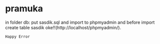 # pramuka

in folder db: put sasdik.sql and import to phpmyadmin and before import create
    table sasdik oke!!(http://localhost/phpmyadmin/).
    
    Happy Error
